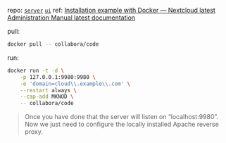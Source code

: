 

[repo-server]: https://github.com/nextcloud/server.git
[repo-ui-vue]: https://github.com/nextcloud/nextcloud-vue.git

[repo-app-android]: https://github.com/nextcloud/android.git
[repo-app-ios]: https://github.com/nextcloud/ios.git
[repo-app-desktop]: https://github.com/nextcloud/desktop.git

[repo-talk]: https://github.com/nextcloud/spreed.git

[site]: https://nextcloud.com
[docs]: https://docs.nextcloud.com

[doc-docker]: https://docs.nextcloud.com/server/latest/admin_manual/office/example-docker.html

repo: [`server`][repo-server] [`ui`][repo-ui-vue]
ref: [Installation example with Docker — Nextcloud latest Administration Manual latest documentation][doc-docker]

pull:

~~~ sh
docker pull -- collabora/code
~~~

run:

~~~ sh
docker run -t -d \
    -p 127.0.0.1:9980:9980 \
    -e 'domain=cloud\\.example\\.com' \
    --restart always \
    --cap-add MKNOD \
    -- collabora/code
~~~

> Once you have done that the server will listen on “localhost:9980”. 
> Now we just need to configure the locally installed Apache reverse proxy. 


